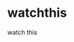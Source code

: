 watchthis
=========

watch this


























































































































